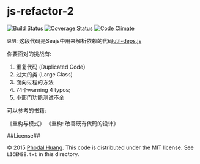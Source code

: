 # js-refactor-2

[![Build Status](https://travis-ci.org/artisanstack/js-refactor-2.svg)](https://travis-ci.org/artisanstack/js-refactor-2) 
[![Coverage Status](https://coveralls.io/repos/phodal/js-refactor-2/badge.svg?branch=master&service=github)](https://coveralls.io/github/phodal/js-refactor-2?branch=master)
[![Code Climate](https://codeclimate.com/github/artisanstack/js-refactor-2/badges/gpa.svg)](https://codeclimate.com/github/artisanstack/js-refactor-2)

``说明``:  这段代码是Seajs中用来解析依赖的代码[util-deps.js](https://github.com/seajs/seajs/blob/master/src/util-deps.js)

你要面对的挑战有:

1. 重复代码 (Duplicated Code）
2. 过大的类 (Large Class)
3. 面向过程的方法
4. 74个warning 4 typos;
5. 小部门功能测试不全

可以参考的书籍:

《重构与模式》
《重构: 改善既有代码的设计》

##License##

© 2015 [Phodal Huang](http://www.phodal.com). This code is distributed under the MIT license. See `LICENSE.txt` in this directory.
